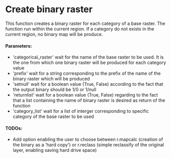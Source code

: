 # Create binary raster

This function creates a binary raster for each category of a base raster. The function run within the current region. If a category do not exists in the current region, no binary map will be produce.


#### Parameters:
- 'categorical_raster' wait for the name of the base raster to be used. It is the one from which one binary raster will be produced for each category value
- 'prefix' wait for a string corresponding to the prefix of the name of the binary raster which will be produced
- 'setnull' wait for a boolean value (True, False) according to the fact that the output binary should be 1/0 or 1/null
- 'returnlist' wait for a boolean value (True, False) regarding to the fact that a list containing the name of binary raster is desired as return of the function
- 'category_list' wait for a list of interger corresponding to specific category of the base raster to be used 

#### TODOs:
- Add option enabling the user to choose between r.mapcalc (creation of the binary as a 'hard copy') or r.reclass (simple reclassify of the original layer, enabling saving hard drive space)